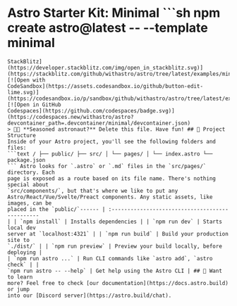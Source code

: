 # Astro Starter Kit: Minimal ```sh npm create astro@latest -- --template minimal

````[![Open in
StackBlitz](https://developer.stackblitz.com/img/open_in_stackblitz.svg)](https://stackblitz.com/github/withastro/astro/tree/latest/examples/minimal)
[![Open with
CodeSandbox](https://assets.codesandbox.io/github/button-edit-lime.svg)](https://codesandbox.io/p/sandbox/github/withastro/astro/tree/latest/examples/minimal)
[![Open in GitHub
Codespaces](https://github.com/codespaces/badge.svg)](https://codespaces.new/withastro/astro?devcontainer_path=.devcontainer/minimal/devcontainer.json)
> 🧑‍🚀 **Seasoned astronaut?** Delete this file. Have fun! ## 🚀 Project Structure
Inside of your Astro project, you'll see the following folders and files:
```text / ├── public/ ├── src/ │ └── pages/ │ └── index.astro └── package.json
``` Astro looks for `.astro` or `.md` files in the `src/pages/` directory. Each
page is exposed as a route based on its file name. There's nothing special about
`src/components/`, but that's where we like to put any
Astro/React/Vue/Svelte/Preact components. Any static assets, like images, can be
placed in the `public/`------ | :-----------------------------------------------
| | `npm install` | Installs dependencies | | `npm run dev` | Starts local dev
server at `localhost:4321` | | `npm run build` | Build your production site to
`./dist/` | | `npm run preview` | Preview your build locally, before deploying |
| `npm run astro ...` | Run CLI commands like `astro add`, `astro check` | |
`npm run astro -- --help` | Get help using the Astro CLI | ## 👀 Want to learn
more? Feel free to check [our documentation](https://docs.astro.build) or jump
into our [Discord server](https://astro.build/chat).
````
